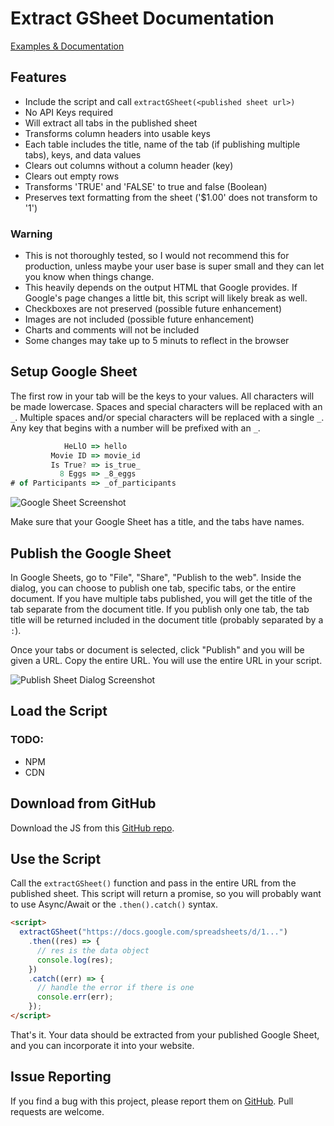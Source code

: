 # Extract GSheet Documentation

[Examples & Documentation](https://ngblaylock.github.io/extract-gsheet/)

## Features

- Include the script and call `extractGSheet(<published sheet url>)`
- No API Keys required
- Will extract all tabs in the published sheet
- Transforms column headers into usable keys
- Each table includes the title, name of the tab (if publishing multiple tabs), keys, and data values
- Clears out columns without a column header (key)
- Clears out empty rows
- Transforms 'TRUE' and 'FALSE' to true and false (Boolean)
- Preserves text formatting from the sheet ('$1.00' does not transform to '1')

<div class="alert alert-warning">
  
### Warning

- This is not thoroughly tested, so I would not recommend this for production, unless maybe your user base is super small and they can let you know when things change.
- This heavily depends on the output HTML that Google provides. If Google's page changes a little bit, this script will likely break as well.
- Checkboxes are not preserved (possible future enhancement)
- Images are not included (possible future enhancement)
- Charts and comments will not be included
- Some changes may take up to 5 minuts to reflect in the browser

</div>

## Setup Google Sheet

The first row in your tab will be the keys to your values. All characters will be made lowercase. Spaces and special characters will be replaced with an `_`. Multiple spaces and/or special characters will be replaced with a single `_`. Any key that begins with a number will be prefixed with an `_`.

```js
            HeLlO => hello
         Movie ID => movie_id
         Is True? => is_true_
           8 Eggs => _8_eggs
# of Participants => _of_participants
```

![Google Sheet Screenshot](/extract-gsheet/img/documentation/spreadsheet.png)

Make sure that your Google Sheet has a title, and the tabs have names.

## Publish the Google Sheet

In Google Sheets, go to "File", "Share", "Publish to the web". Inside the dialog, you can choose to publish one tab, specific tabs, or the entire document. If you have multiple tabs published, you will get the title of the tab separate from the document title. If you publish only one tab, the tab title will be returned included in the document title (probably separated by a `:`).

Once your tabs or document is selected, click "Publish" and you will be given a URL. Copy the entire URL. You will use the entire URL in your script.

![Publish Sheet Dialog Screenshot](/extract-gsheet/img/documentation/publish-window.png)

## Load the Script


### TODO:

- NPM
- CDN

## Download from GitHub

Download the JS from this <a href="https://github.com/ngblaylock/extract-gsheet/tree/master/dist" target="_blank">GitHub repo</a>.

## Use the Script

Call the `extractGSheet()` function and pass in the entire URL from the published sheet. This script will return a promise, so you will probably want to use Async/Await or the `.then().catch()` syntax.

```html
<script>
  extractGSheet("https://docs.google.com/spreadsheets/d/1...")
    .then((res) => {
      // res is the data object
      console.log(res);
    })
    .catch((err) => {
      // handle the error if there is one
      console.err(err);
    });
</script>
```

That's it. Your data should be extracted from your published Google Sheet, and you can incorporate it into your website.

## Issue Reporting

If you find a bug with this project, please report them on [GitHub](https://github.com/ngblaylock/extract-gsheet/issues). Pull requests are welcome.
